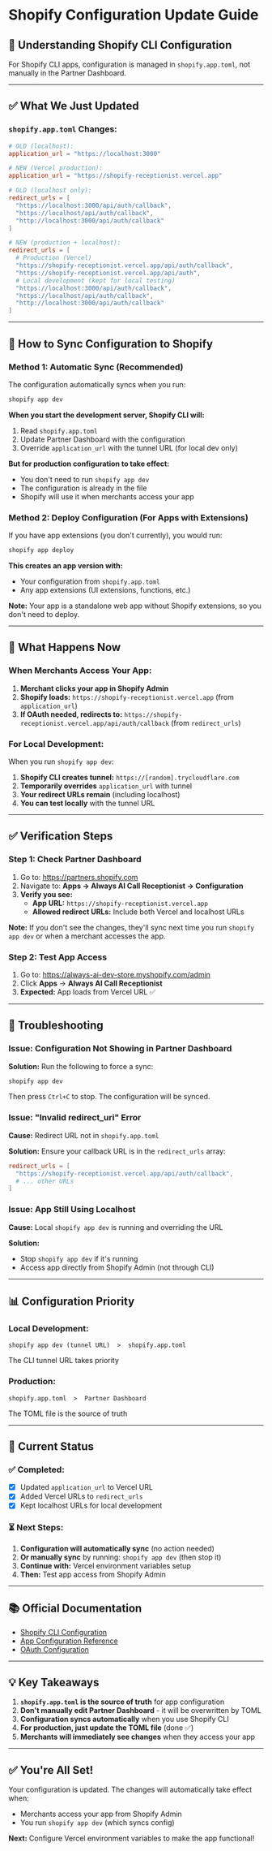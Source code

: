 # Shopify Configuration Update Guide

## 📝 Understanding Shopify CLI Configuration

For Shopify CLI apps, configuration is managed in `shopify.app.toml`, not manually in the Partner Dashboard.

---

## ✅ What We Just Updated

### `shopify.app.toml` Changes:

```toml
# OLD (localhost):
application_url = "https://localhost:3000"

# NEW (Vercel production):
application_url = "https://shopify-receptionist.vercel.app"
```

```toml
# OLD (localhost only):
redirect_urls = [
  "https://localhost:3000/api/auth/callback",
  "https://localhost/api/auth/callback",
  "http://localhost:3000/api/auth/callback"
]

# NEW (production + localhost):
redirect_urls = [
  # Production (Vercel)
  "https://shopify-receptionist.vercel.app/api/auth/callback",
  "https://shopify-receptionist.vercel.app/api/auth",
  # Local development (kept for local testing)
  "https://localhost:3000/api/auth/callback",
  "https://localhost/api/auth/callback",
  "http://localhost:3000/api/auth/callback"
]
```

---

## 🔄 How to Sync Configuration to Shopify

### Method 1: Automatic Sync (Recommended)

The configuration automatically syncs when you run:

```bash
shopify app dev
```

**When you start the development server, Shopify CLI will:**
1. Read `shopify.app.toml`
2. Update Partner Dashboard with the configuration
3. Override `application_url` with the tunnel URL (for local dev only)

**But for production configuration to take effect:**
- You don't need to run `shopify app dev`
- The configuration is already in the file
- Shopify will use it when merchants access your app

### Method 2: Deploy Configuration (For Apps with Extensions)

If you have app extensions (you don't currently), you would run:

```bash
shopify app deploy
```

**This creates an app version with:**
- Your configuration from `shopify.app.toml`
- Any app extensions (UI extensions, functions, etc.)

**Note:** Your app is a standalone web app without Shopify extensions, so you don't need to deploy.

---

## 🎯 What Happens Now

### When Merchants Access Your App:

1. **Merchant clicks your app in Shopify Admin**
2. **Shopify loads:** `https://shopify-receptionist.vercel.app` (from `application_url`)
3. **If OAuth needed, redirects to:** `https://shopify-receptionist.vercel.app/api/auth/callback` (from `redirect_urls`)

### For Local Development:

When you run `shopify app dev`:
1. **Shopify CLI creates tunnel:** `https://[random].trycloudflare.com`
2. **Temporarily overrides** `application_url` with tunnel
3. **Your redirect URLs remain** (including localhost)
4. **You can test locally** with the tunnel URL

---

## ✅ Verification Steps

### Step 1: Check Partner Dashboard

1. Go to: https://partners.shopify.com
2. Navigate to: **Apps → Always AI Call Receptionist → Configuration**
3. **Verify you see:**
   - **App URL:** `https://shopify-receptionist.vercel.app`
   - **Allowed redirect URLs:** Include both Vercel and localhost URLs

**Note:** If you don't see the changes, they'll sync next time you run `shopify app dev` or when a merchant accesses the app.

### Step 2: Test App Access

1. Go to: https://always-ai-dev-store.myshopify.com/admin
2. Click **Apps** → **Always AI Call Receptionist**
3. **Expected:** App loads from Vercel URL ✅

---

## 🔧 Troubleshooting

### Issue: Configuration Not Showing in Partner Dashboard

**Solution:** Run the following to force a sync:

```bash
shopify app dev
```

Then press `Ctrl+C` to stop. The configuration will be synced.

### Issue: "Invalid redirect_uri" Error

**Cause:** Redirect URL not in `shopify.app.toml`

**Solution:** Ensure your callback URL is in the `redirect_urls` array:

```toml
redirect_urls = [
  "https://shopify-receptionist.vercel.app/api/auth/callback",
  # ... other URLs
]
```

### Issue: App Still Using Localhost

**Cause:** Local `shopify app dev` is running and overriding the URL

**Solution:** 
- Stop `shopify app dev` if it's running
- Access app directly from Shopify Admin (not through CLI)

---

## 📊 Configuration Priority

### Local Development:
```
shopify app dev (tunnel URL)  >  shopify.app.toml
```
The CLI tunnel URL takes priority

### Production:
```
shopify.app.toml  >  Partner Dashboard
```
The TOML file is the source of truth

---

## 🎯 Current Status

### ✅ Completed:
- [x] Updated `application_url` to Vercel URL
- [x] Added Vercel URLs to `redirect_urls`
- [x] Kept localhost URLs for local development

### ⏳ Next Steps:
1. **Configuration will automatically sync** (no action needed)
2. **Or manually sync** by running: `shopify app dev` (then stop it)
3. **Continue with:** Vercel environment variables setup
4. **Then:** Test app access from Shopify Admin

---

## 📚 Official Documentation

- [Shopify CLI Configuration](https://shopify.dev/docs/apps/tools/cli/configuration)
- [App Configuration Reference](https://shopify.dev/docs/api/shopify-cli/app/app-toml)
- [OAuth Configuration](https://shopify.dev/docs/apps/auth/oauth)

---

## 💡 Key Takeaways

1. **`shopify.app.toml` is the source of truth** for app configuration
2. **Don't manually edit Partner Dashboard** - it will be overwritten by TOML
3. **Configuration syncs automatically** when you use Shopify CLI
4. **For production, just update the TOML file** (done ✅)
5. **Merchants will immediately see changes** when they access your app

---

## ✅ You're All Set!

Your configuration is updated. The changes will automatically take effect when:
- Merchants access your app from Shopify Admin
- You run `shopify app dev` (which syncs config)

**Next:** Configure Vercel environment variables to make the app functional!

